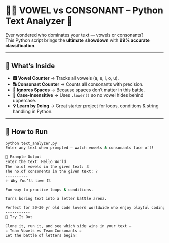# 🔡✨ VOWEL vs CONSONANT – Python Text Analyzer 🎯

Ever wondered who dominates your text — vowels or consonants?  
This Python script brings the **ultimate showdown** with **99% accurate classification**.  

---

## 📜 What’s Inside
- **🅰️ Vowel Counter** → Tracks all vowels (a, e, i, o, u).  
- **🔠 Consonant Counter** → Counts all consonants with precision.  
- **🚫 Ignores Spaces** → Because spaces don’t matter in this battle.  
- **📏 Case-Insensitive** → Uses `.lower()` so no vowel hides behind uppercase.  
- **💡 Learn by Doing** → Great starter project for loops, conditions & string handling in Python.  

---

## 🚀 How to Run
```bash
python text_analyzer.py
Enter any text when prompted — watch vowels & consonants face off!

📌 Example Output
Enter the text: Hello World
The no.of vowels in the given text: 3
The no.of consonents in the given text: 7
----------
✨ Why You’ll Love It

Fun way to practice loops & conditions.

Turns boring text into a letter battle arena.

Perfect for 20–30 yr old code lovers worldwide who enjoy playful coding experiments.
-----------
🎉 Try It Out

Clone it, run it, and see which side wins in your text —
⚔️ Team Vowels vs Team Consonants ⚔️
Let the battle of letters begin!
